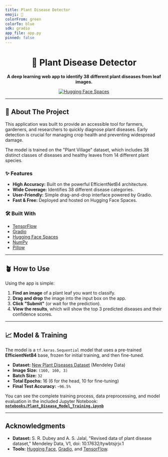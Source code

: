 ```yaml
---
title: Plant Disease Detector
emoji: 🌱
colorFrom: green
colorTo: blue
sdk: gradio
app_file: app.py
pinned: false
---
```


<div align="center">

# 🌱 Plant Disease Detector

**A deep learning web app to identify 38 different plant diseases from leaf images.**
<br>

[![Hugging Face Spaces](https://img.shields.io/badge/Hugging%20Face-Spaces-blue?style=flat-square)](https://huggingface.co/spaces/sahasrakunku6/plant-disease-detector)


</div>

---

## 🚀 About The Project

This application was built to provide an accessible tool for farmers, gardeners, and researchers to quickly diagnose plant diseases. Early detection is crucial for managing crop health and preventing widespread damage.

The model is trained on the "Plant Village" dataset, which includes 38 distinct classes of diseases and healthy leaves from 14 different plant species.

### ✨ Features

* **High Accuracy:** Built on the powerful EfficientNetB4 architecture.
* **Wide Coverage:** Identifies 38 different disease categories.
* **User-Friendly:** Simple drag-and-drop interface powered by Gradio.
* **Fast & Free:** Deployed and hosted on Hugging Face Spaces.

### 🛠️ Built With

* [TensorFlow](https://www.tensorflow.org/)
* [Gradio](https://www.gradio.app/)
* [Hugging Face Spaces](https://huggingface.co/spaces)
* [NumPy](https://numpy.org/)
* [Pillow](https://python-pillow.org/)

---

## 🪴 How to Use

Using the app is simple:

1.  **Find an image** of a plant leaf you want to classify.
2.  **Drag and drop** the image into the input box on the app.
3.  **Click "Submit"** (or wait for the prediction).
4.  **View the results**, which will show the top 3 predicted diseases and their confidence scores.

---

## 📈 Model & Training

The model is a `tf.keras.Sequential` model that uses a pre-trained **EfficientNetB4** base, frozen for initial training, and then fine-tuned.

* **Dataset:** [New Plant Diseases Dataset](https://data.mendeley.com/datasets/tywbtsjrjv/1) (Mendeley Data)
* **Image Size:** `(160, 160, 3)`
* **Batch Size:** `32`
* **Total Epochs:** 16 (6 for the head, 10 for fine-tuning)
* **Final Test Accuracy:** `~96.5%` 

You can see the complete training process, data preprocessing, and model evaluation in the included Jupyter Notebook:
[**`notebooks/Plant_Disease_Model_Training.ipynb`**](./notebooks/Plant_Disease_Model_Training.ipynb)

---

## Acknowledgments

* **Dataset:** S. R. Dubey and A. S. Jalal, "Revised data of plant disease dataset," Mendeley Data, V1, doi: 10.17632/tywbtsjrjv.1
* **Tools:** [Hugging Face](https://huggingface.co/), [Gradio](https://www.gradio.app/), and [TensorFlow](https://www.tensorflow.org/).
